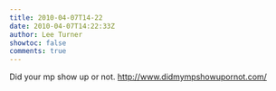 ```yaml
---
title: 2010-04-07T14-22
date: 2010-04-07T14:22:33Z
author: Lee Turner
showtoc: false
comments: true
---
```


Did your mp show up or not. http://www.didmympshowupornot.com/

